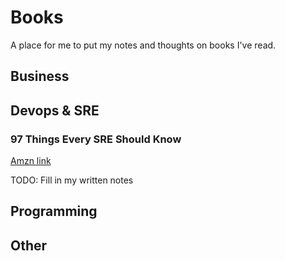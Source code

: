 # Books

A place for me to put my notes and thoughts on books I've read.

## Business


## Devops & SRE

### 97 Things Every SRE Should Know<a name="97_things_sre"></a>
[Amzn link](https://www.amazon.com/Things-Every-SRE-Should-Know/dp/1492081493/)

TODO: Fill in my written notes

## Programming


## Other



